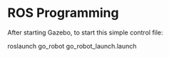 # ROS Programming

After starting Gazebo, to start this simple control file:

roslaunch go_robot go_robot_launch.launch
 
